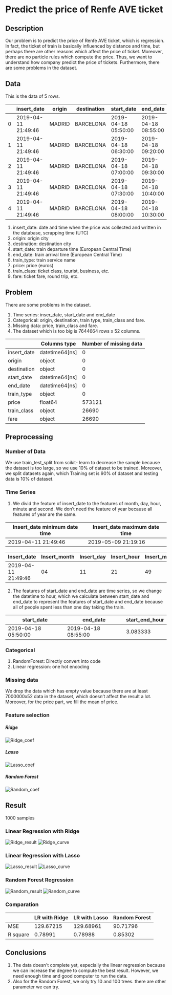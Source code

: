 # Predict the price of Renfe AVE ticket

## Description
  Our problem is to predict the price of Renfe AVE ticket, which is regression. In fact, the ticket of train is basically influenced by distance and time, but perhaps there are other reasons which affect the price of ticket. Moreover, there are no particle rules which compute the price. Thus, we want to understand how company predict the price of tickets. Furthermore, there are some problems in the dataset.

## Data

This is the data of 5 rows.

||insert_date|origin|destination|start_date|end_date|train_type|price|train_class|fare|
| --- | --- | --- | --- | --- | --- | --- | --- | --- | --- |
|0|2019-04-11 21:49:46|MADRID|BARCELONA|2019-04-18 05:50:00|2019-04-18 08:55:00|AVE|68.95|Preferente|Promo|
|1|2019-04-11 21:49:46|MADRID|BARCELONA|2019-04-18 06:30:00|2019-04-18 09:20:00|AVE|75.40|Turista|Promo|
|2|2019-04-11 21:49:46|MADRID|BARCELONA|2019-04-18 07:00:00|2019-04-18 09:30:00|AVE|106.75|Turista|Plus	Promo|
|3|2019-04-11 21:49:46|MADRID|BARCELONA|2019-04-18 07:30:00|2019-04-18 10:40:00|AVE|90.50|Turista|Plus	Promo|
|4|2019-04-11 21:49:46|MADRID|BARCELONA|2019-04-18 08:00:00|2019-04-18 10:30:00|AVE|88.95|Turista|Promo|

1. insert_date: date and time when the price was collected and written in the database, scrapping time (UTC)
2. origin: origin city
3. destination: destination city
4. start_date: train departure time (European Central Time)
5. end_date: train arrival time (European Central Time)
6. train_type: train service name
7. price: price (euros)
8. train_class: ticket class, tourist, business, etc.
9. fare: ticket fare, round trip, etc.

## Problem

There are some problems in the dataset. 
1. Time series: inser_date, start_date and end_date 
2. Categorical: origin, destination, train type, train_class and fare.
3. Missing data: price, train_class and fare. 
4. The dataset which is too big is 7644664 rows x 52 columns. 

||Columns type|Number of missing data|
|---|---|---|
|insert_date|datetime64[ns]|0|
|origin|object|0|
|destination|object|0|
|start_date|datetime64[ns]|0|
|end_date|datetime64[ns]|0|
|train_type|object|0|
|price|float64|573121|
|train_class|object|26690|
|fare|object|26690|

## Preprocessing
### Number of Data
  We use train_test_split from scikit- learn to decrease the sample because the dataset is too large, so we use 10% of dataset to be trained. Moreover, we split datasets again, which Training set is 90% of dataset and testing data is 10% of dataset.
### Time Series
  1. We divid the feature of insert_date to the features of month, day, hour, minute and second. We don’t need the feature of year because all features of year are the same.

|Insert_date minimum date time|Insert_date maximum date time|
|---|---|
|2019-04-11 21:49:46|2019-05-09 21:19:16|

|Insert_date|Insert_month|Insert_day|Insert_hour|Insert_min|Insert_sec|
|---|---|---|---|---|---|
|2019-04-11 21:49:46|04|11|21|49|46|

  2. The features of start_date and end_date are time series, so we change the datetime to hour, which we calculate between start_date and end_date to represent the features of start_date and end_date because all of people spent less than one day taking the train.

|start_date|end_date|start_end_hour|
|---|---|---|
|2019-04-18 05:50:00|2019-04-18 08:55:00|3.083333|
  
### Categorical
  1. RandomForest: Directly convert into code
  2. Linear regression: one hot encoding
### Missing data
  We drop the data which has empty value because there are at least 7000000x52 data in the dataset, which doesn’t affect the result a lot. Moreover, for the price part, we fill the mean of price.
### Feature selection
##### Ridge
![Ridge_coef](https://github.com/Martinyeh81/The-Data-Incubator/blob/master/section_1/Image/LR_Ridge_coef.png)
##### Lasso
![Lasso_coef](https://github.com/Martinyeh81/The-Data-Incubator/blob/master/section_1/Image/LR_Lasso_coef.png)
##### Random Forest
![Random_coef](https://github.com/Martinyeh81/The-Data-Incubator/blob/master/section_1/Image/Random_coef.png)

## Result
1000 samples
### Linear Regression with Ridge
![Ridge_result](https://github.com/Martinyeh81/The-Data-Incubator/blob/master/section_1/Image/LR_Ridge_result.png)
![Ridge_curve](https://github.com/Martinyeh81/The-Data-Incubator/blob/master/section_1/Image/LR_Ridge_curve.png)
### Linear Regression with Lasso
![Lasso_result](https://github.com/Martinyeh81/The-Data-Incubator/blob/master/section_1/Image/LR_Lasso_result.png)
![Lasso_curve](https://github.com/Martinyeh81/The-Data-Incubator/blob/master/section_1/Image/LR_Lasso_curve.png)
### Random Forest Regression
![Random_result](https://github.com/Martinyeh81/The-Data-Incubator/blob/master/section_1/Image/Random_result.png)
![Random_curve](https://github.com/Martinyeh81/The-Data-Incubator/blob/master/section_1/Image/Random_curve.png)
### Comparation
||LR with Ridge|LR with Lasso|Random Forest|
| --- | --- | --- | --- |
|MSE|129.67215|129.68961|90.71796|
|R square|0.78991|0.78988|0.85302|

## Conclusions
1. The data doesn't complete yet, especially the linear regression because we can increase the degree to compute the best result. However, we need enough time and good computer to run the data.
2. Also for the Random Forest, we only try 10 and 100 trees. there are other parameter we can try.

